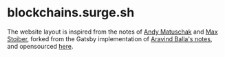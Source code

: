 # blockchains.surge.sh

The website layout is inspired from the notes of [Andy Matuschak](https://notes.andymatuschak.org/About_these_notes) and [Max Stoiber](https://notes.mxstbr.com/), forked from the Gatsby implementation of [Aravind Balla's notes](https://notes.aravindballa.com), and opensourced [here](https://github.com/nglglhtr/notes).
